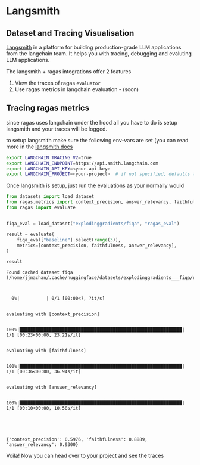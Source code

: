 # Langsmith
## Dataset and Tracing Visualisation

[Langsmith](https://docs.smith.langchain.com/) in a platform for building production-grade LLM applications from the langchain team. It helps you with tracing, debugging and evaluting LLM applications.

The langsmith + ragas integrations offer 2 features
1. View the traces of ragas `evaluator` 
2. Use ragas metrics in langchain evaluation - (soon)


## Tracing ragas metrics

since ragas uses langchain under the hood all you have to do is setup langsmith and your traces will be logged.

to setup langsmith make sure the following env-vars are set (you can read more in the [langsmith docs](https://docs.smith.langchain.com/#quick-start)

```bash
export LANGCHAIN_TRACING_V2=true
export LANGCHAIN_ENDPOINT=https://api.smith.langchain.com
export LANGCHAIN_API_KEY=<your-api-key>
export LANGCHAIN_PROJECT=<your-project>  # if not specified, defaults to "default"
```

Once langsmith is setup, just run the evaluations as your normally would


```python
from datasets import load_dataset
from ragas.metrics import context_precision, answer_relevancy, faithfulness
from ragas import evaluate


fiqa_eval = load_dataset("explodinggradients/fiqa", "ragas_eval")

result = evaluate(
    fiqa_eval["baseline"].select(range(3)),
    metrics=[context_precision, faithfulness, answer_relevancy],
)

result
```

    Found cached dataset fiqa (/home/jjmachan/.cache/huggingface/datasets/explodinggradients___fiqa/ragas_eval/1.0.0/3dc7b639f5b4b16509a3299a2ceb78bf5fe98ee6b5fee25e7d5e4d290c88efb8)



      0%|          | 0/1 [00:00<?, ?it/s]


    evaluating with [context_precision]


    100%|█████████████████████████████████████████████████████████████| 1/1 [00:23<00:00, 23.21s/it]


    evaluating with [faithfulness]


    100%|█████████████████████████████████████████████████████████████| 1/1 [00:36<00:00, 36.94s/it]


    evaluating with [answer_relevancy]


    100%|█████████████████████████████████████████████████████████████| 1/1 [00:10<00:00, 10.58s/it]





    {'context_precision': 0.5976, 'faithfulness': 0.8889, 'answer_relevancy': 0.9300}



Voila! Now you can head over to your project and see the traces
